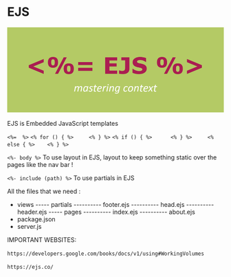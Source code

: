 # EJS

![](../Images/blog-secure-dev-context-matters-nodejs-templates.jpg)

EJS is Embedded JavaScript templates

`<%=  %>` 
`<% for () { %>     <% } %>`
`<% if () { %>      <% } %>     <% else { %>    <% } %>`

`<%- body %>`  To use layout in EJS, layout to keep something static over the pages like the nav bar ! 

`<%- include (path) %>` To use partials in EJS


All the files that we need :

- views
----- partials
---------- footer.ejs
---------- head.ejs
---------- header.ejs
----- pages
---------- index.ejs
---------- about.ejs
- package.json
- server.js



IMPORTANT WEBSITES: 

`https://developers.google.com/books/docs/v1/using#WorkingVolumes` 

`https://ejs.co/ `


